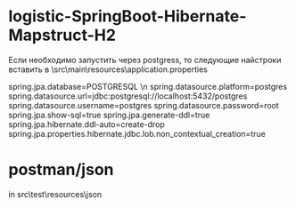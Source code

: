 # logistic-SpringBoot-Hibernate-Mapstruct-H2

Если необходимо запустить через postgress, то следующие найстроки вставить в \src\main\resources\application.properties

spring.jpa.database=POSTGRESQL \n
spring.datasource.platform=postgres
spring.datasource.url=jdbc:postgresql://localhost:5432/postgres
spring.datasource.username=postgres
spring.datasource.password=root
spring.jpa.show-sql=true
spring.jpa.generate-ddl=true
spring.jpa.hibernate.ddl-auto=create-drop
spring.jpa.properties.hibernate.jdbc.lob.non_contextual_creation=true


# postman/json 
in src\test\resources\json
#
#
#
